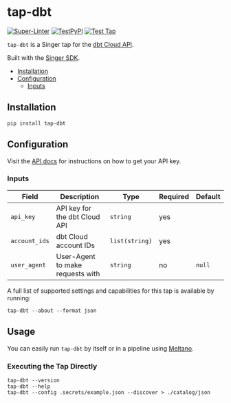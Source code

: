 # tap-dbt

[![Super-Linter](https://github.com/edgarrmondragon/tap-dbt/actions/workflows/superlinter.yml/badge.svg)](https://github.com/edgarrmondragon/tap-dbt/actions/workflows/superlinter.yml)
[![TestPyPI](https://github.com/edgarrmondragon/tap-dbt/actions/workflows/test-pypi.yml/badge.svg)](https://github.com/edgarrmondragon/tap-dbt/actions/workflows/test-pypi.yml)
[![Test Tap](https://github.com/edgarrmondragon/tap-dbt/actions/workflows/test-tap.yml/badge.svg)](https://github.com/edgarrmondragon/tap-dbt/actions/workflows/test-tap.yml)

`tap-dbt` is a Singer tap for the [dbt Cloud API][dbtcloud].

Built with the [Singer SDK][sdk].

- [Installation](#Installation)
- [Configuration](#Configuration)
  - [Inputs](#Inputs)

## Installation

```shell
pip install tap-dbt
```

## Configuration

Visit the [API docs][apidocs] for instructions on how to get your API key.

### Inputs

| Field         | Description                      | Type           | Required | Default |
|---------------|----------------------------------|----------------|----------|---------|
| `api_key`     | API key for the dbt Cloud API    | `string`       | yes      |         |
| `account_ids` | dbt Cloud account IDs            | `list(string)` | yes      |         |
| `user_agent`  | User-Agent to make requests with | `string`       | no       | `null`  |

A full list of supported settings and capabilities for this
tap is available by running:

```shell
tap-dbt --about --format json
```

## Usage

You can easily run `tap-dbt` by itself or in a pipeline using [Meltano][meltano].

### Executing the Tap Directly

```shell
tap-dbt --version
tap-dbt --help
tap-dbt --config .secrets/example.json --discover > ./catalog/json
```

[dbtcloud]: https://cloud.getdbt.com
[sdk]: https://gitlab.com/meltano/singer-sdk
[apidocs]: https://docs.getdbt.com/dbt-cloud/api#section/Authentication
[meltano]: https://gitlab.com/meltano/singer-sdk/-/blob/main/www.meltano.com
[click]: click.palletsprojects.com/
